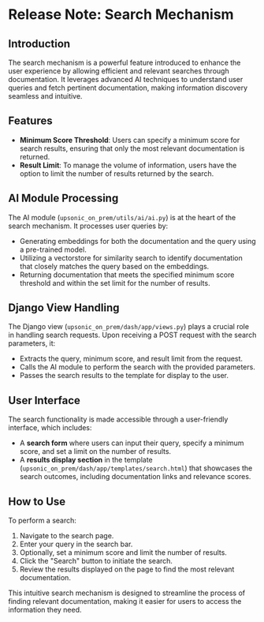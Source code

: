 # Release Note: Search Mechanism

## Introduction
The search mechanism is a powerful feature introduced to enhance the user experience by allowing efficient and relevant searches through documentation. It leverages advanced AI techniques to understand user queries and fetch pertinent documentation, making information discovery seamless and intuitive.

## Features
- **Minimum Score Threshold**: Users can specify a minimum score for search results, ensuring that only the most relevant documentation is returned.
- **Result Limit**: To manage the volume of information, users have the option to limit the number of results returned by the search.

## AI Module Processing
The AI module (`upsonic_on_prem/utils/ai/ai.py`) is at the heart of the search mechanism. It processes user queries by:
- Generating embeddings for both the documentation and the query using a pre-trained model.
- Utilizing a vectorstore for similarity search to identify documentation that closely matches the query based on the embeddings.
- Returning documentation that meets the specified minimum score threshold and within the set limit for the number of results.

## Django View Handling
The Django view (`upsonic_on_prem/dash/app/views.py`) plays a crucial role in handling search requests. Upon receiving a POST request with the search parameters, it:
- Extracts the query, minimum score, and result limit from the request.
- Calls the AI module to perform the search with the provided parameters.
- Passes the search results to the template for display to the user.

## User Interface
The search functionality is made accessible through a user-friendly interface, which includes:
- A **search form** where users can input their query, specify a minimum score, and set a limit on the number of results.
- A **results display section** in the template (`upsonic_on_prem/dash/app/templates/search.html`) that showcases the search outcomes, including documentation links and relevance scores.

## How to Use
To perform a search:
1. Navigate to the search page.
2. Enter your query in the search bar.
3. Optionally, set a minimum score and limit the number of results.
4. Click the "Search" button to initiate the search.
5. Review the results displayed on the page to find the most relevant documentation.

This intuitive search mechanism is designed to streamline the process of finding relevant documentation, making it easier for users to access the information they need.
